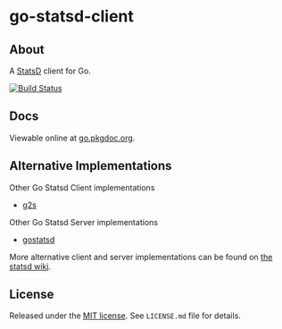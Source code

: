 go-statsd-client
================

## About

A [StatsD][1] client for Go.

[![Build Status](https://travis-ci.org/cactus/go-statsd-client.png?branch=master)](https://travis-ci.org/cactus/go-statsd-client)

## Docs

Viewable online at [go.pkgdoc.org][2].

## Alternative Implementations

Other Go Statsd Client implementations

*   [g2s][3]

Other Go Statsd Server implementations

*   [gostatsd][4]

More alternative client and server implementations can be found on [the statsd
wiki][5].


## License

Released under the [MIT
license](http://www.opensource.org/licenses/mit-license.php). See `LICENSE.md`
file for details.

[1]: https://github.com/etsy/statsd
[2]: http://go.pkgdoc.org/github.com/cactus/go-statsd-client/statsd
[3]: https://github.com/peterbourgon/g2s
[4]: https://github.com/kisielk/gostatsd
[5]: https://github.com/etsy/statsd/wiki
